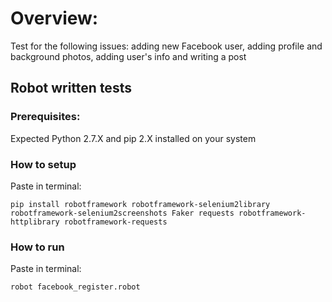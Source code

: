 # Overview:

Test for the following issues: adding new Facebook user, adding profile and background photos, adding user's info and writing a post

## Robot written tests

### Prerequisites: 
Expected Python 2.7.X and pip 2.X installed on your system

### How to setup
Paste in terminal:

    pip install robotframework robotframework-selenium2library robotframework-selenium2screenshots Faker requests robotframework-httplibrary robotframework-requests

### How to run
Paste in terminal:

    robot facebook_register.robot
